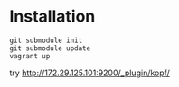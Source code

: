 Installation
==================

```
git submodule init
git submodule update
vagrant up
```

try http://172.29.125.101:9200/_plugin/kopf/
